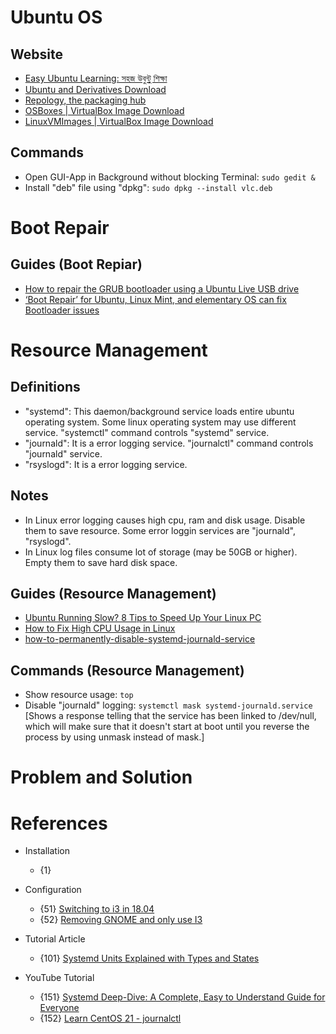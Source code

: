 # Ubuntu OS

## Website
* [Easy Ubuntu Learning: সহজ উবুন্টু শিক্ষা](https://adnan.quaium.com/ubuntu)
* [Ubuntu and Derivatives Download](https://cdimage.ubuntu.com/)
* [Repology, the packaging hub](https://repology.org/)
* [OSBoxes | VirtualBox Image Download](https://www.osboxes.org/)
* [LinuxVMImages | VirtualBox Image Download](https://www.linuxvmimages.com/)

## Commands
* Open GUI-App in Background without blocking Terminal: `sudo gedit &`
* Install "deb" file using "dpkg": `sudo dpkg --install vlc.deb`

# Boot Repair

## Guides (Boot Repiar)
* [How to repair the GRUB bootloader using a Ubuntu Live USB drive](https://www.fosslinux.com/4477/how-to-repair-the-grub-bootloader-using-a-ubuntu-live-usb-drive.htm)
* [‘Boot Repair’ for Ubuntu, Linux Mint, and elementary OS can fix Bootloader issues](https://www.fosslinux.com/1521/boot-repair-for-ubuntu-linux-mint-and-elementary-os-can-fix-bootloader-issues.htm)

# Resource Management

## Definitions
* "systemd": This daemon/background service loads entire ubuntu operating system. Some linux operating system may use different service. "systemctl" command controls "systemd" service.
* "journald": It is a error logging service. "journalctl" command controls "journald" service.
* "rsyslogd": It is a error logging service.

## Notes
* In Linux error logging causes high cpu, ram and disk usage. Disable them to save resource. Some error loggin services are "journald", "rsyslogd".
* In Linux log files consume lot of storage (may be 50GB or higher). Empty them to save hard disk space.

## Guides (Resource Management)
* [Ubuntu Running Slow? 8 Tips to Speed Up Your Linux PC](https://www.makeuseof.com/tag/ubuntu-running-slow-5-tips-speed-linux-pc/#improving-ubuntu-39-s-performance)
* [How to Fix High CPU Usage in Linux](https://www.maketecheasier.com/fix-high-cpu-usage-linux/?amp)
* [how-to-permanently-disable-systemd-journald-service](https://forums.fedoraforum.org/showthread.php?292543-how-to-permanently-disable-systemd-journald-service)

## Commands (Resource Management)
* Show resource usage: `top`
* Disable "journald" logging: `systemctl mask systemd-journald.service` [Shows a response telling that the service has been linked to /dev/null, which will make sure that it doesn't start at boot until you reverse the process by using unmask instead of mask.]

# Problem and Solution

# References

* Installation
  * {1}

* Configuration
  * {51} [Switching to i3 in 18.04](https://askubuntu.com/questions/1044026/switching-to-i3-in-18-04)
  * {52} [Removing GNOME and only use I3](https://www.reddit.com/r/i3wm/comments/f1dhar/removing_gnome_and_only_use_i3/)

* Tutorial Article
  * {101} [Systemd Units Explained with Types and States](https://www.computernetworkingnotes.com/linux-tutorials/systemd-units-explained-with-types-and-states.html)

* YouTube Tutorial
  * {151} [Systemd Deep-Dive: A Complete, Easy to Understand Guide for Everyone](https://www.youtube.com/watch?v=Kzpm-rGAXos)
  * {152} [Learn CentOS 21 - journalctl](https://www.youtube.com/watch?v=j-nINFGrA_Q)
